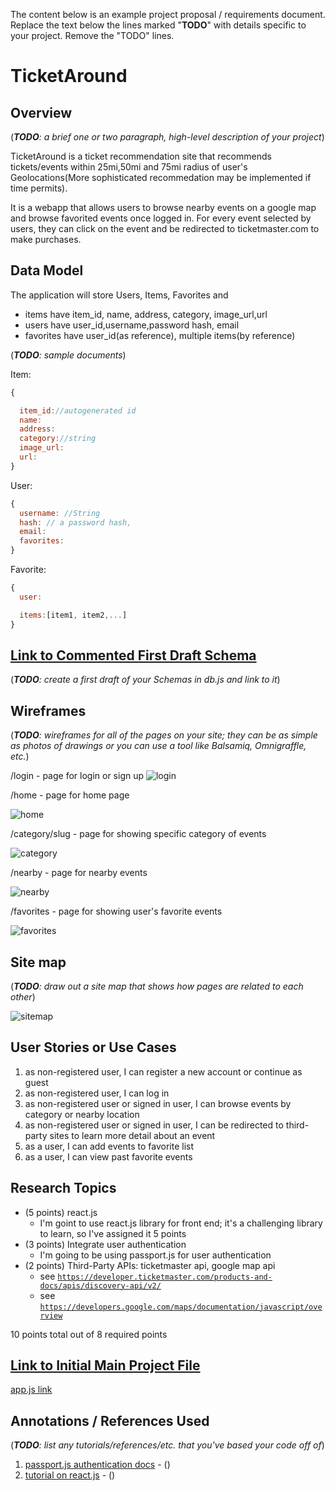 The content below is an example project proposal / requirements document. Replace the text below the lines marked "__TODO__" with details specific to your project. Remove the "TODO" lines.

# TicketAround 

## Overview

(___TODO__: a brief one or two paragraph, high-level description of your project_)

TicketAround is a ticket recommendation site that recommends tickets/events within 25mi,50mi and 75mi radius of user's Geolocations(More sophisticated recommedation may be implemented if time permits). 

It is a webapp that allows users to browse nearby events on a google map and browse favorited events once logged in. For every event selected by users, they can click on the event and be redirected to ticketmaster.com to make purchases.  


## Data Model

The application will store Users, Items, Favorites and 

* items have item_id, name, address, category, image_url,url
* users have user_id,username,password hash, email
* favorites have user_id(as reference), multiple items(by reference) 

(___TODO__: sample documents_)

Item:
```javascript
{

  item_id://autogenerated id
  name:
  address:
  category://string
  image_url:
  url:
}
```

User:
```javascript
{
  username: //String
  hash: // a password hash,
  email:
  favorites:
}
```
Favorite:
```javascript
{
  user:

  items:[item1, item2,...]
}
```



## [Link to Commented First Draft Schema](db.js) 

(___TODO__: create a first draft of your Schemas in db.js and link to it_)

## Wireframes

(___TODO__: wireframes for all of the pages on your site; they can be as simple as photos of drawings or you can use a tool like Balsamiq, Omnigraffle, etc._)

/login - page for login or sign up 
![login](documentation/login.png)

/home  - page for home page

![home](documentation/home.png)

/category/slug - page for showing specific category of events

![category](documentation/category.png)

/nearby  -  page for nearby events

![nearby](documentation/nearby.png)

/favorites   -  page for showing user's favorite events

![favorites](documentation/favorites.png)
## Site map

(___TODO__: draw out a site map that shows how pages are related to each other_)

![sitemap](documentation/sitemap.png)

## User Stories or Use Cases

1. as non-registered user, I can register a new account or continue as guest 
2. as non-registered user, I can log in
3. as non-registered user or signed in user, I can browse events by category or nearby location
4. as non-registered user or signed in user, I can be redirected to third-party sites to learn more detail about an event
5. as a user, I can add events to favorite list
6. as a user, I can view past favorite events


## Research Topics

* (5 points) react.js
    * I'm goint to use react.js library for front end; it's a challenging library to learn, so I've assigned it 5 points
* (3 points) Integrate user authentication
    * I'm going to be using passport.js for user authentication
* (2 points) Third-Party APIs: ticketmaster api, google map api
    * see <code>https://developer.ticketmaster.com/products-and-docs/apis/discovery-api/v2/</code>
    * see <code>https://developers.google.com/maps/documentation/javascript/overview</code>



10 points total out of 8 required points 


## [Link to Initial Main Project File](app.js) 

[app.js link](./app.js)

## Annotations / References Used

(___TODO__: list any tutorials/references/etc. that you've based your code off of_)

1. [passport.js authentication docs](http://passportjs.org/docs) - ()
2. [tutorial on react.js](https://vuejs.org/v2/guide/) - ()
